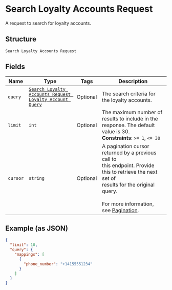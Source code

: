 
# Search Loyalty Accounts Request

A request to search for loyalty accounts.

## Structure

`Search Loyalty Accounts Request`

## Fields

| Name | Type | Tags | Description |
|  --- | --- | --- | --- |
| `query` | [`Search Loyalty Accounts Request Loyalty Account Query`](/doc/models/search-loyalty-accounts-request-loyalty-account-query.md) | Optional | The search criteria for the loyalty accounts. |
| `limit` | `int` | Optional | The maximum number of results to include in the response. The default value is 30.<br>**Constraints**: `>= 1`, `<= 30` |
| `cursor` | `string` | Optional | A pagination cursor returned by a previous call to<br>this endpoint. Provide this to retrieve the next set of<br>results for the original query.<br><br>For more information,<br>see [Pagination](https://developer.squareup.com/docs/basics/api101/pagination). |

## Example (as JSON)

```json
{
  "limit": 10,
  "query": {
    "mappings": [
      {
        "phone_number": "+14155551234"
      }
    ]
  }
}
```

